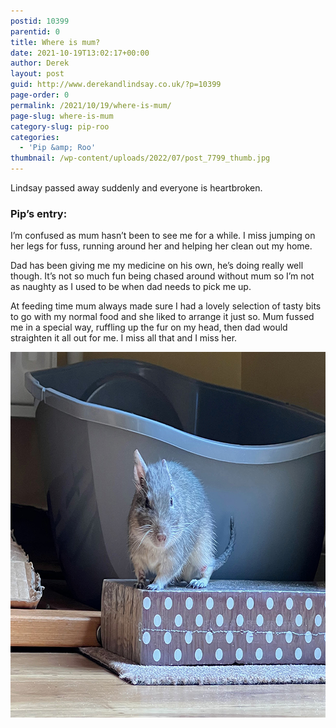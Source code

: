 ```yaml
---
postid: 10399
parentid: 0
title: Where is mum?
date: 2021-10-19T13:02:17+00:00
author: Derek
layout: post
guid: http://www.derekandlindsay.co.uk/?p=10399
page-order: 0
permalink: /2021/10/19/where-is-mum/
page-slug: where-is-mum
category-slug: pip-roo
categories:
  - 'Pip &amp; Roo'
thumbnail: /wp-content/uploads/2022/07/post_7799_thumb.jpg
---
```

Lindsay passed away suddenly and everyone is heartbroken.

### Pip’s entry:

I’m confused as mum hasn’t been to see me for a while. I miss jumping on her legs for fuss, running around her and helping her clean out my home.

Dad has been giving me my medicine on his own, he’s doing really well though. It’s not so much fun being chased around without mum so I’m not as naughty as I used to be when dad needs to pick me up.

At feeding time mum always made sure I had a lovely selection of tasty bits to go with my normal food and she liked to arrange it just so. Mum fussed me in a special way, ruffling up the fur on my head, then dad would straighten it all out for me. I miss all that and I miss her. 

<img src="/wp-content/uploads/2022/07/post_7799.jpg" alt="Pip" title="Pip" width="780" height="585" class="aligncenter size-full wp-image-10402" />